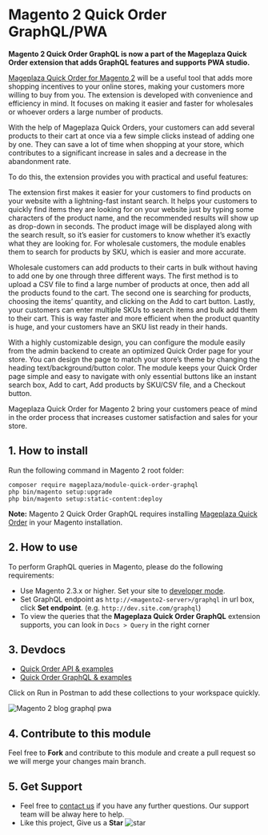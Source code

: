 # Magento 2 Quick Order GraphQL/PWA

**Magento 2 Quick Order GraphQL is now a part of the Mageplaza Quick Order extension that adds GraphQL features and supports PWA studio.** 

[Mageplaza Quick Order for Magento 2](https://www.mageplaza.com/magento-2-quick-order/) will be a useful tool that adds more shopping incentives to your online stores, making your customers more willing to buy from you. The extension is developed with convenience and efficiency in mind. It focuses on making it easier and faster for wholesales or whoever orders a large number of products. 

With the help of Mageplaza Quick Orders, your customers can add several products to their cart at once via a few simple clicks instead of adding one by one. They can save a lot of time when shopping at your store, which contributes to a significant increase in sales and a decrease in the abandonment rate. 

To do this, the extension provides you with practical and useful features: 

The extension first makes it easier for your customers to find products on your website with a lightning-fast instant search. It helps your customers to quickly find items they are looking for on your website just by typing some characters of the product name, and the recommended results will show up as drop-down in seconds. The product image will be displayed along with the search result, so it’s easier for customers to know whether it’s exactly what they are looking for. For wholesale customers, the module enables them to search for products by SKU, which is easier and more accurate. 

Wholesale customers can add products to their carts in bulk without having to add one by one through three different ways. The first method is to upload a CSV file to find a large number of products at once, then add all the products found to the cart. The second one is searching for products, choosing the items’ quantity, and clicking on the Add to cart button. Lastly, your customers can enter multiple SKUs to search items and bulk add them to their cart. This is way faster and more efficient when the product quantity is huge, and your customers have an SKU list ready in their hands. 

With a highly customizable design, you can configure the module easily from the admin backend to create an optimized Quick Order page for your store. You can design the page to match your store’s theme by changing the heading text/background/button color. The module keeps your Quick Order page simple and easy to navigate with only essential buttons like an instant search box, Add to cart, Add products by SKU/CSV file, and a Checkout button. 

Mageplaza Quick Order for Magento 2 bring your customers peace of mind in the order process that increases customer satisfaction and sales for your store.

## 1. How to install

Run the following command in Magento 2 root folder:

```
composer require mageplaza/module-quick-order-graphql
php bin/magento setup:upgrade
php bin/magento setup:static-content:deploy
```

**Note:**
Magento 2 Quick Order GraphQL requires installing [Mageplaza Quick Order](https://www.mageplaza.com/magento-2-quick-order/) in your Magento installation.

## 2. How to use

To perform GraphQL queries in Magento, please do the following requirements:

- Use Magento 2.3.x or higher. Set your site to [developer mode](https://www.mageplaza.com/devdocs/enable-disable-developer-mode-magento-2.html).
- Set GraphQL endpoint as `http://<magento2-server>/graphql` in url box, click **Set endpoint**. 
(e.g. `http://dev.site.com/graphql`)
- To view the queries that the **Mageplaza Quick Order GraphQL** extension supports, you can look in `Docs > Query` in the right corner

## 3. Devdocs

- [Quick Order API & examples](https://documenter.getpostman.com/view/10589000/TVYDezUh)
- [Quick Order GraphQL & examples](https://documenter.getpostman.com/view/10589000/TVYDfKW9)

Click on Run in Postman to add these collections to your workspace quickly.

![Magento 2 blog graphql pwa](https://i.imgur.com/lhsXlUR.gif)

## 4. Contribute to this module

Feel free to **Fork** and contribute to this module and create a pull request so we will merge your changes main branch.

## 5. Get Support

- Feel free to [contact us](https://www.mageplaza.com/contact.html) if you have any further questions. Our support team will be alway here to help. 
- Like this project, Give us a **Star** ![star](https://i.imgur.com/S8e0ctO.png)
